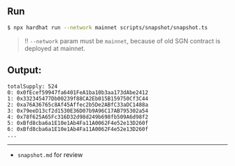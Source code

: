 ## Run

```bash
$ npx hardhat run --network mainnet scripts/snapshot/snapshot.ts
```

> !! `--network` param must be `mainnet`, because of old SGN contract is deployed at mainnet.

## Output:

```
totalSupply: 524
0: 0x0fEcef59947fa6401FeA1ba10b3aa173dAbe2412
1: 0x332345477Db00239f88CA2Eb015B159750Cf3C44
2: 0xa76A36765c8Af45Affec2b5De2ABfC33aDC1488a
3: 0x79eeD13cf2d1530E36D07b9A96C17AB795302a54
4: 0x78f625A65Fc316D32d98d249b698fb509A6d98f2
5: 0xBfd8cba6a1E10e1Ab4Fa11A0062F4e52e13D260f
6: 0xBfd8cba6a1E10e1Ab4Fa11A0062F4e52e13D260f
...
```

---

* `snapshot.md` for review
